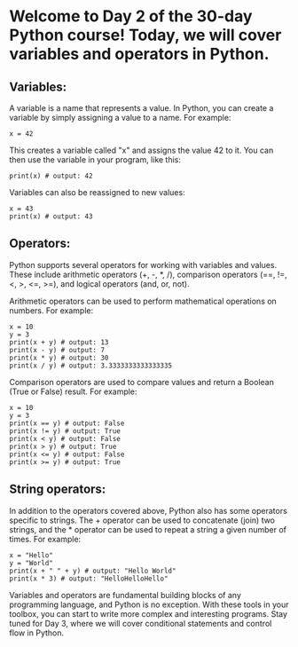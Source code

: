 # Welcome to Day 2 of the 30-day Python course! Today, we will cover variables and operators in Python.

## Variables:
A variable is a name that represents a value. In Python, you can create a variable by simply assigning a value to a name. For example:
```
x = 42

```

This creates a variable called "x" and assigns the value 42 to it. You can then use the variable in your program, like this:
```
print(x) # output: 42
```

Variables can also be reassigned to new values:

```
x = 43
print(x) # output: 43
```

## Operators:
Python supports several operators for working with variables and values. These include arithmetic operators (+, -, *, /), comparison operators (==, !=, <, >, <=, >=), and logical operators (and, or, not).

Arithmetic operators can be used to perform mathematical operations on numbers. For example:
```
x = 10
y = 3
print(x + y) # output: 13
print(x - y) # output: 7
print(x * y) # output: 30
print(x / y) # output: 3.3333333333333335

```

Comparison operators are used to compare values and return a Boolean (True or False) result. For example:
```
x = 10
y = 3
print(x == y) # output: False
print(x != y) # output: True
print(x < y) # output: False
print(x > y) # output: True
print(x <= y) # output: False
print(x >= y) # output: True
```

## String operators:
In addition to the operators covered above, Python also has some operators specific to strings. The + operator can be used to concatenate (join) two strings, and the * operator can be used to repeat a string a given number of times. 
For example:
```
x = "Hello"
y = "World"
print(x + " " + y) # output: "Hello World"
print(x * 3) # output: "HelloHelloHello"
```

Variables and operators are fundamental building blocks of any programming language, and Python is no exception. With these tools in your toolbox, you can start to write more complex and interesting programs. Stay tuned for Day 3, where we will cover conditional statements and control flow in Python.


